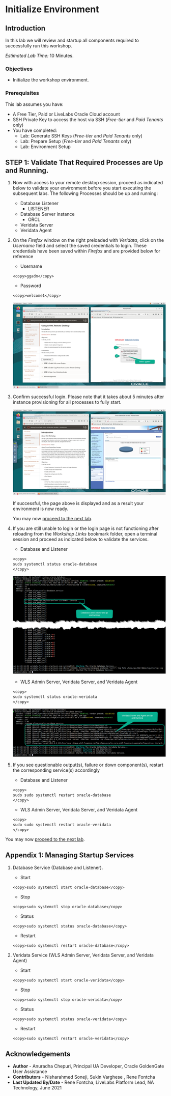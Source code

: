 # Initialize Environment

## Introduction

In this lab we will review and startup all components required to successfully run this workshop.

*Estimated Lab Time:* 10 Minutes.

### Objectives
- Initialize the workshop environment.

### Prerequisites
This lab assumes you have:
- A Free Tier, Paid or LiveLabs Oracle Cloud account
- SSH Private Key to access the host via SSH (*Free-tier* and *Paid Tenants* only)
- You have completed:
    - Lab: Generate SSH Keys (*Free-tier* and *Paid Tenants* only)
    - Lab: Prepare Setup (*Free-tier* and *Paid Tenants* only)
    - Lab: Environment Setup

## **STEP 1:** Validate That Required Processes are Up and Running.
1. Now with access to your remote desktop session, proceed as indicated below to validate your environment before you start executing the subsequent labs. The following Processes should be up and running:

    - Database Listener
        - LISTENER
    - Database Server instance
        - ORCL
    - Veridata Server
    - Veridata Agent

2. On the *Firefox* window on the right preloaded with *Veridata*, click on the *Username* field and select the saved credentials to login. These credentials have been saved within *Firefox* and are provided below for reference

    - Username

    ```
    <copy>ggadm</copy>
    ```

    - Password

    ```
    <copy>welcome1</copy>
    ```

    ![](images/veridata-login.png " ")

3. Confirm successful login. Please note that it takes about 5 minutes after instance provisioning for all processes to fully start.

    ![](images/veridata-landing.png " ")

    If successful, the page above is displayed and as a result your environment is now ready.  

    You may now [proceed to the next lab](#next).

4. If you are still unable to login or the login page is not functioning after reloading from the *Workshop Links* bookmark folder, open a terminal session and proceed as indicated below to validate the services.

    - Database and Listener
    ```
    <copy>
    sudo systemctl status oracle-database
    </copy>
    ```

    ![](images/db-service-status.png " ")

    - WLS Admin Server, Veridata Server, and Veridata Agent
    ```
    <copy>
    sudo systemctl status oracle-veridata
    </copy>
    ```

    ![](images/veridata-service-status.png " ")

5. If you see questionable output(s), failure or down component(s), restart the corresponding service(s) accordingly

    - Database and Listener

    ```
    <copy>
    sudo sudo systemctl restart oracle-database
    </copy>
    ```

    - WLS Admin Server, Veridata Server, and Veridata Agent

    ```
    <copy>
    sudo sudo systemctl restart oracle-veridata
    </copy>
    ```

You may now [proceed to the next lab](#next).

## Appendix 1: Managing Startup Services

1. Database Service (Database and Listener).

    - Start

    ```
    <copy>sudo systemctl start oracle-database</copy>
    ```

    - Stop

    ```
    <copy>sudo systemctl stop oracle-database</copy>
    ```

    - Status

    ```
    <copy>sudo systemctl status oracle-database</copy>
    ```

    - Restart

    ```
    <copy>sudo systemctl restart oracle-database</copy>
    ```

2. Veridata Service (WLS Admin Server, Veridata Server, and Veridata Agent)

    - Start

    ```
    <copy>sudo systemctl start oracle-veridata</copy>
    ```

    - Stop

    ```
    <copy>sudo systemctl stop oracle-veridata</copy>
    ```

    - Status

    ```
    <copy>sudo systemctl status oracle-veridata</copy>
    ```

    - Restart

    ```
    <copy>sudo systemctl restart oracle-veridata</copy>
    ```

## Acknowledgements
* **Author** - Anuradha Chepuri, Principal UA Developer, Oracle GoldenGate User Assistance
* **Contributors** -  Nisharahmed Soneji, Sukin Varghese , Rene Fontcha
* **Last Updated By/Date** - Rene Fontcha, LiveLabs Platform Lead, NA Technology, June 2021
